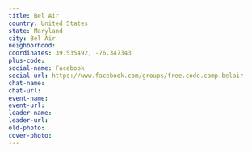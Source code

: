 ```yaml
---
title: Bel Air
country: United States
state: Maryland
city: Bel Air
neighborhood: 
coordinates: 39.535492, -76.347343
plus-code:
social-name: Facebook
social-url: https://www.facebook.com/groups/free.code.camp.belair
chat-name:
chat-url:
event-name:
event-url:
leader-name:
leader-url:
old-photo: 
cover-photo:
---
```

